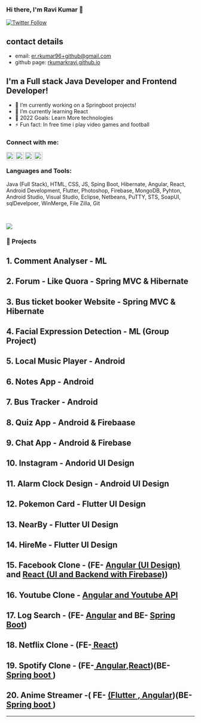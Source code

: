 ### Hi there, I'm Ravi Kumar 👋

[![Twitter Follow](https://img.shields.io/twitter/follow/iamravikumark?color=1DA1F2&logo=twitter&style=for-the-badge)](https://twitter.com/intent/follow?original_referer=https%3A%2F%2Fgithub.com%2Fiamravikumark&screen_name=iamravikumark)

## contact details
- email: er.rkumar96+github@gmail.com
- github page: <a href="https://rkumarkravi.github.io" target="_blank">rkumarkravi.github.io</a>

## I'm a Full stack Java Developer and Frontend Developer!

- 🔭 I’m currently working on a Springboot projects!
- 🌱 I’m currently learning React 
- 🥅 2022 Goals: Learn More technologies
- ⚡ Fun fact: In free time i play video games and football 

### Connect with me:

<a href="https://twitter.com/iamravikumark" target="_blank"><img align="left" alt="rkumarkravi | Twitter" width="22px" src="https://abs.twimg.com/favicons/twitter.2.ico" /></a>
<a href="https://www.linkedin.com/in/ravi-kumar-83b9b2150/" target="_blank"><img align="left" alt="rkumarkravi | LinkedIn" width="22px" src="https://static-exp1.licdn.com/sc/h/1bt1uwq5akv756knzdj4l6cdc" /></a>
<a href="https://www.instagram.com/rk_avi_kumar_rk/" target="_blank"><img align="left" alt="rkumarkravi | Instagram" width="22px" src="https://www.instagram.com/static/images/ico/favicon.ico/36b3ee2d91ed.ico" /><a>
<a href="https://www.youtube.com/channel/UC1FaxUvZfLG41QdasijHZag" target="_blank"><img align="left" alt="rkumarkravi | Youtube" width="22px" src="https://www.youtube.com/s/desktop/f507fb37/img/favicon_32x32.png" /></a>

<br />

### Languages and Tools:
Java (Full Stack), HTML, CSS, JS, Sping Boot, Hibernate, Angular, React, Android Development, Flutter,
Photoshop, Firebase, MongoDB, Pyhton, Android Studio, Visual Studio, Eclipse, Netbeans, PuTTY, STS,
SoapUI, sqlDevelpoer, WinMerge, File Zilla, Git

<br />

![](https://i.imgur.com/waxVImv.png)

### 📕 Projects 

## 1. Comment Analyser - ML
## 2. Forum - Like Quora - Spring MVC & Hibernate 
## 3. Bus ticket booker Website - Spring MVC & Hibernate 
## 4. Facial Expression Detection - ML (Group Project)
## 5. Local Music Player - Android
## 6. Notes App - Android
## 7. Bus Tracker - Android
## 8. Quiz App - Android & Firebaase
## 9. Chat App - Android & Firebase
## 10. Instagram - Andorid UI Design
## 11. Alarm Clock Design - Android UI Design
## 12. Pokemon Card - Flutter UI Design
## 13. NearBy - Flutter UI Design
## 14. HireMe - Flutter UI Design
## 15. Facebook Clone - (FE- <a href="https://github.com/rkumarkravi/angular-projects/tree/main/facebook-ui-clone" target="_blank">Angular (UI Design)</a> and <a href="https://github.com/rkumarkravi/react-projects/tree/master/facebook-clone" target="_blank">React (UI and Backend with Firebase)</a>)
## 16. Youtube Clone - <a href="https://github.com/rkumarkravi/YoutubeCloneapp" target="_blank">Angular and Youtube API</a>
## 17. Log Search - (FE- <a href="https://github.com/rkumarkravi/logSeachUI" target="_blank">Angular</a> and BE- <a href="https://github.com/rkumarkravi/LogSearch" target="_blank">Spring Boot</a>)
## 18. Netflix Clone - (FE-<a href="https://github.com/rkumarkravi/react-projects/tree/master/netflix-clone" target="_blank"> React</a>)
## 19. Spotify Clone - (FE-<a href="https://github.com/rkumarkravi/angular-projects/tree/main/spotify-clone" target="_blank"> Angular</a>,<a href="https://github.com/rkumarkravi/react-projects/tree/master/spotify-clone" target="_blank">React</a>)(BE- <a href="https://github.com/rkumarkravi/spring-boot-projects/tree/main/musify-rk" target="_blank"> Spring boot </a>)
## 20. Anime Streamer -( FE- <a href="https://github.com/rkumarkravi/flutterProjects/tree/main/animax" target="_blank">(Flutter </a>,<a href="https://github.com/rkumarkravi/angular-projects/tree/main/anime-stream-frontend" target="_blank"> Angular</a>)(BE- <a href="https://github.com/rkumarkravi/spring-boot-projects/tree/main/anime-stream-backend" target="_blank"> Spring boot </a>)
---

[twitter]: https://twitter.com/iamravikumark
[instagram]: https://instagram.com/rk_ravi_kumar_rk
[linkedin]: https://linkedin.com/in/ravi-kumar-83b9b2150
